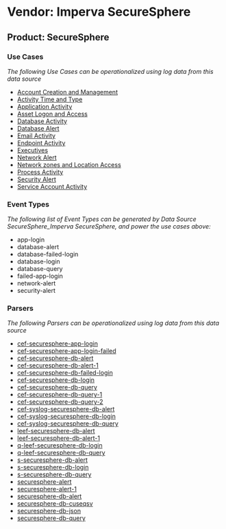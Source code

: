 Vendor: Imperva SecureSphere
============================
Product: SecureSphere
---------------------

### Use Cases

_The following Use Cases can be operationalized using log data from this data source_

* [Account Creation and Management](usecase_account_creation_and_management.md)
* [Activity Time  and Type](usecase_activity_time__and_type.md)
* [Application Activity](usecase_application_activity.md)
* [Asset Logon and Access](usecase_asset_logon_and_access.md)
* [Database Activity](usecase_database_activity.md)
* [Database Alert](usecase_database_alert.md)
* [Email Activity](usecase_email_activity.md)
* [Endpoint Activity](usecase_endpoint_activity.md)
* [Executives](usecase_executives.md)
* [Network Alert](usecase_network_alert.md)
* [Network zones and Location Access](usecase_network_zones_and_location_access.md)
* [Process Activity](usecase_process_activity.md)
* [Security Alert](usecase_security_alert.md)
* [Service Account Activity](usecase_service_account_activity.md)


### Event Types

_The following list of Event Types can be generated by Data Source SecureSphere_Imperva SecureSphere, and power the use cases above:_

- app-login
- database-alert
- database-failed-login
- database-login
- database-query
- failed-app-login
- network-alert
- security-alert


### Parsers

_The following Parsers can be operationalized using log data from this data source_

* [cef-securesphere-app-login](parserContent_cef-securesphere-app-login.md)
* [cef-securesphere-app-login-failed](parserContent_cef-securesphere-app-login-failed.md)
* [cef-securesphere-db-alert](parserContent_cef-securesphere-db-alert.md)
* [cef-securesphere-db-alert-1](parserContent_cef-securesphere-db-alert-1.md)
* [cef-securesphere-db-failed-login](parserContent_cef-securesphere-db-failed-login.md)
* [cef-securesphere-db-login](parserContent_cef-securesphere-db-login.md)
* [cef-securesphere-db-query](parserContent_cef-securesphere-db-query.md)
* [cef-securesphere-db-query-1](parserContent_cef-securesphere-db-query-1.md)
* [cef-securesphere-db-query-2](parserContent_cef-securesphere-db-query-2.md)
* [cef-syslog-securesphere-db-alert](parserContent_cef-syslog-securesphere-db-alert.md)
* [cef-syslog-securesphere-db-login](parserContent_cef-syslog-securesphere-db-login.md)
* [cef-syslog-securesphere-db-query](parserContent_cef-syslog-securesphere-db-query.md)
* [leef-securesphere-db-alert](parserContent_leef-securesphere-db-alert.md)
* [leef-securesphere-db-alert-1](parserContent_leef-securesphere-db-alert-1.md)
* [q-leef-securesphere-db-login](parserContent_q-leef-securesphere-db-login.md)
* [q-leef-securesphere-db-query](parserContent_q-leef-securesphere-db-query.md)
* [s-securesphere-db-alert](parserContent_s-securesphere-db-alert.md)
* [s-securesphere-db-login](parserContent_s-securesphere-db-login.md)
* [s-securesphere-db-query](parserContent_s-securesphere-db-query.md)
* [securesphere-alert](parserContent_securesphere-alert.md)
* [securesphere-alert-1](parserContent_securesphere-alert-1.md)
* [securesphere-db-alert](parserContent_securesphere-db-alert.md)
* [securesphere-db-cuseqsv](parserContent_securesphere-db-cuseqsv.md)
* [securesphere-db-json](parserContent_securesphere-db-json.md)
* [securesphere-db-query](parserContent_securesphere-db-query.md)
